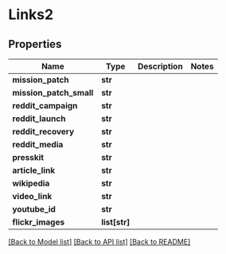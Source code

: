 # Links2

## Properties
Name | Type | Description | Notes
------------ | ------------- | ------------- | -------------
**mission_patch** | **str** |  | 
**mission_patch_small** | **str** |  | 
**reddit_campaign** | **str** |  | 
**reddit_launch** | **str** |  | 
**reddit_recovery** | **str** |  | 
**reddit_media** | **str** |  | 
**presskit** | **str** |  | 
**article_link** | **str** |  | 
**wikipedia** | **str** |  | 
**video_link** | **str** |  | 
**youtube_id** | **str** |  | 
**flickr_images** | **list[str]** |  | 

[[Back to Model list]](../README.md#documentation-for-models) [[Back to API list]](../README.md#documentation-for-api-endpoints) [[Back to README]](../README.md)



